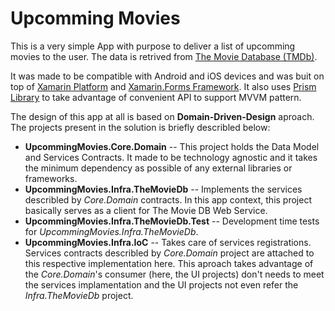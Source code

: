 # Upcomming Movies

This is a very simple App with purpose to deliver a list of upcomming movies to the user. The data is retrived from [The Movie Database (TMDb)](http://www.themoviedb.org).

It was made to be compatible with Android and iOS devices and was buit on top of [Xamarin Platform](http://www.xamarin.com/) and [Xamarin.Forms Framework](http://www.xamarin.com/forms). It also uses [Prism Library](http://github.com/PrismLibrary/Prism) to take advantage of convenient API to support MVVM pattern. 

The design of this app at all is based on **Domain-Driven-Design** aproach. The projects present in the solution is briefly describled below:
 - **UpcommingMovies.Core.Domain** -- This project holds the Data Model and Services Contracts. It made to be technology agnostic and it takes the minimum dependency as possible of any external libraries or frameworks.
 - **UpcommingMovies.Infra.TheMovieDb** -- Implements the services describled by *Core.Domain* contracts. In this app context, this project basically serves as a client for The Movie DB Web Service.
 - **UpcommingMovies.Infra.TheMovieDb.Test** -- Development time tests for *UpcommingMovies.Infra.TheMovieDb*.
 - **UpcommingMovies.Infra.IoC** -- Takes care of services registrations. Services contracts describled by *Core.Domain* project are attached to this respective implementation here. This aproach takes advantage of the *Core.Domain*'s consumer (here, the UI projects) don't needs to meet the services implamentation and the UI projects not even refer the *Infra.TheMovieDb* project.
